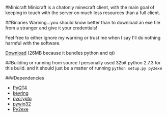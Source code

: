 #Minicraft
Minicraft is a chatonly minecraft client, with the main goal of keeping in touch with the server on much less resources than a full client.

##Binaries
Warning...you should know better than to download an exe file from a stranger and give it your credentials!

Feel free to either ignore my warning or trust me when I say I'll do nothing harmful with the software.

[Download](http://elera.dk/download/minicraft_qt.exe) (26MB because it bundles python and qt)

##Building or running from source
I personally used 32bit python 2.7.3 for this build. and it should just be a matter of running ``python setup.py py2exe``

###Dependencies
 * [PyQT4](http://www.riverbankcomputing.com/software/pyqt/download)
 * [keyring](http://pypi.python.org/pypi/keyring)
 * [pycrypto](https://www.dlitz.net/software/pycrypto/)
 * [pywin32](https://www.dlitz.net/software/pycrypto/)
 * [Py2exe](http://sourceforge.net/projects/py2exe/files/py2exe/0.6.9/)